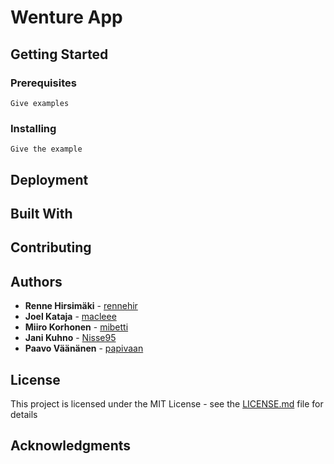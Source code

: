 # Wenture App
<!---
One Paragraph of project description goes here
--->

## Getting Started
<!---
These instructions will get you a copy of the project up and running on your local machine for development and testing purposes. See deployment for notes on how to deploy the project on a live system.
--->

### Prerequisites
<!---
What things you need to install the software and how to install them
--->
```
Give examples
```

### Installing
<!---
A step by step series of examples that tell you have to get a development env running
Say what the step will be
--->
```
Give the example
```
<!---
End with an example of getting some data out of the system or using it for a little demo
--->

## Deployment
<!---
Add additional notes about how to deploy this on a live system
--->

## Built With
<!---
* [Dropwizard](http://www.dropwizard.io/1.0.2/docs/) - The web framework used
* [Maven](https://maven.apache.org/) - Dependency Management
* [ROME](https://rometools.github.io/rome/) - Used to generate RSS Feeds
--->

## Contributing
<!---
Please read [CONTRIBUTING.md](https://gist.github.com/PurpleBooth/b24679402957c63ec426) for details on our code of conduct, and the process for submitting pull requests to us.
--->

## Authors

* **Renne Hirsimäki** - [rennehir](https://github.com/rennehir)
* **Joel Kataja** - [macleee](https://github.com/macleee)
* **Miiro Korhonen** - [mibetti](https://github.com/mibetti)
* **Jani Kuhno** - [Nisse95](https://github.com/Nisse95)
* **Paavo Väänänen** - [papivaan](https://github.com/papivaan)

<!---
See also the list of [contributors](https://github.com/your/project/contributors) who participated in this project.
--->

## License

This project is licensed under the MIT License - see the [LICENSE.md](LICENSE.md) file for details

## Acknowledgments
<!---
* Hat tip to anyone who's code was used
* Inspiration
* etc
--->
